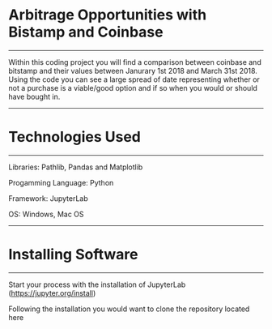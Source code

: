 # Arbitrage Opportunities with Bistamp and Coinbase
------------------------
Within this coding project you will find a comparison between coinbase and bitstamp and their values between Janurary 1st 2018 and March 31st 2018. Using the code you can see a large spread of date representing whether or not a purchase is a viable/good option and if so when you would or should have bought in.

-----------------
# Technologies Used
----------------
Libraries: Pathlib, Pandas and Matplotlib

Progamming Language: Python

Framework: JupyterLab

OS: Windows, Mac OS

-------------------
# Installing Software
-------------------
 Start your process with the installation of JupyterLab (https://jupyter.org/install)
 
 Following the installation you would want to clone the repository located here
  
